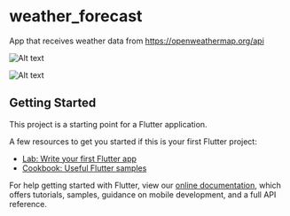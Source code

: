 # weather_forecast

App that receives weather data from https://openweathermap.org/api

![Alt text](/relative/Screenshots/scrn1.png?raw=true "Weather forecast in Moscow")

![Alt text](/relative/Screenshots/scrn2.png?raw=true "Weather forecast in New york")

## Getting Started

This project is a starting point for a Flutter application.

A few resources to get you started if this is your first Flutter project:

- [Lab: Write your first Flutter app](https://flutter.dev/docs/get-started/codelab)
- [Cookbook: Useful Flutter samples](https://flutter.dev/docs/cookbook)

For help getting started with Flutter, view our
[online documentation](https://flutter.dev/docs), which offers tutorials,
samples, guidance on mobile development, and a full API reference.
